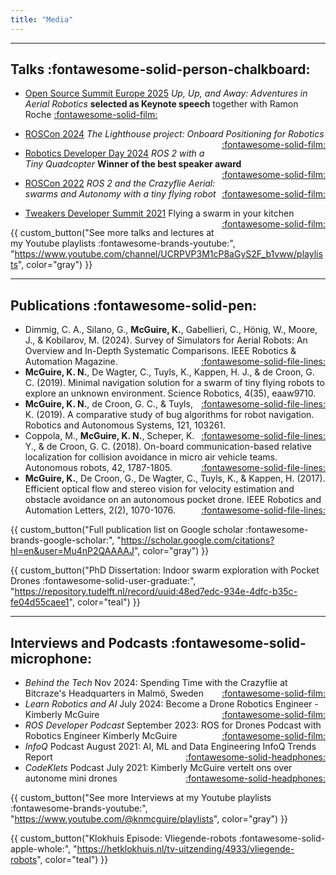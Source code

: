 ```yaml
---
title: "Media"
---
```


<script data-goatcounter="https://knmcguire.goatcounter.com/count"
async src="//gc.zgo.at/count.js"></script>
___
## Talks :fontawesome-solid-person-chalkboard:

* [Open Source Summit Europe 2025](https://events.linuxfoundation.org/open-source-summit-europe/) _Up, Up, and Away: Adventures in Aerial Robotics_ **selected as Keynote speech** together with Ramon Roche [:fontawesome-solid-film:](https://youtu.be/HTsXCDTch2I)</span>

* [ROSCon 2024](https://roscon.ros.org/2024) _The Lighthouse project: Onboard Positioning for Robotics_ <span style="float: right;">[:fontawesome-solid-film:](https://vimeo.com/1024972070)</span>

* [Robotics Developer Day 2024](https://www.theconstruct.ai/robotics-developers-day/)  _ROS 2 with a Tiny Quadcopter_  **Winner of the best speaker award** <span style="float: right;">[:fontawesome-solid-film:](https://youtu.be/rtgt9Z1cPas)   </span>

* [ROSCon 2022](https://roscon.ros.org/2022/)    _ROS 2 and the Crazyflie Aerial: swarms and Autonomy with a tiny flying robot_  <span style="float: right;">[:fontawesome-solid-film:](https://vimeo.com/showcase/9954564/video/767140197)  </span>

* [Tweakers Developer Summit 2021](https://www.youtube.com/redirect?event=video_description&redir_token=QUFFLUhqay15RnJsOThKRExqUVdYZkZhSEkxd1g1RDA3Z3xBQ3Jtc0trd21LSjRpMEpJcUVhczF0VnVsaGRiV1daSnFNUjFkSUV2Zm8xeHY4eVRadFZYMFF6Rk5mV1UzTDVRczZkMnBBbXgtTFRvdXRMQU5qQ0FRVFdTcjRUOG91LXhFamRaZ1BBR2pNNHFXRDJnSHJwVS1xWQ&q=https%3A%2F%2Ftweakers.net%2Fpartners%2Fdevsummit%2F1514%2Fkimberleymcguire%2F&v=8UfDMEfEcIc)    Flying a swarm in your kitchen  <span style="float: right;"> [:fontawesome-solid-film:](https://youtu.be/8UfDMEfEcIc)  </span>


{{ custom_button("See more talks and lectures at my Youtube playlists :fontawesome-brands-youtube:", "https://www.youtube.com/channel/UCRPVP3M1cP8aGyS2F_b1vww/playlists", color="gray") }}

___
## Publications :fontawesome-solid-pen:

* Dimmig, C. A., Silano, G., **McGuire, K.**, Gabellieri, C., Hönig, W., Moore, J., & Kobilarov, M. (2024). Survey of Simulators for Aerial Robots: An Overview and In-Depth Systematic Comparisons. IEEE Robotics & Automation Magazine.  <span style="float: right;">[:fontawesome-solid-file-lines:](https://arxiv.org/pdf/2311.02296)</span> 
* **McGuire, K. N.**, De Wagter, C., Tuyls, K., Kappen, H. J., & de Croon, G. C. (2019). Minimal navigation solution for a swarm of tiny flying robots to explore an unknown environment. Science Robotics, 4(35), eaaw9710.  <span style="float: right;">[:fontawesome-solid-file-lines:](https://www.researchgate.net/profile/Guido-Croon/publication/336750733_Minimal_navigation_solution_for_a_swarm_of_tiny_flying_robots_to_explore_an_unknown_environment/links/6017f36b45851517ef2f1d70/Minimal-navigation-solution-for-a-swarm-of-tiny-flying-robots-to-explore-an-unknown-environment.pdf?__cf_chl_tk=1754H_vxbgHZmIIQ9Wu2U1SoNhRyg3f0JRq506EstaQ-1739366475-1.0.1.1-AuGrkQavR1gtC2qXDw88gUZsewXIGDB9mmy8jdf0e3M)</span>
* **McGuire, K. N.**, de Croon, G. C., & Tuyls, K. (2019). A comparative study of bug algorithms for robot navigation. Robotics and Autonomous Systems, 121, 103261. <span style="float: right;"> [:fontawesome-solid-file-lines:](https://arxiv.org/pdf/1808.05050)
* Coppola, M., **McGuire, K. N.**, Scheper, K. Y., & de Croon, G. C. (2018). On-board communication-based relative localization for collision avoidance in micro air vehicle teams. Autonomous robots, 42, 1787-1805.  <span style="float: right;">[:fontawesome-solid-file-lines:](https://link.springer.com/content/pdf/10.1007/s10514-018-9760-3.pdf)</span>
* **McGuire, K.**, De Croon, G., De Wagter, C., Tuyls, K., & Kappen, H. (2017). Efficient optical flow and stereo vision for velocity estimation and obstacle avoidance on an autonomous pocket drone. IEEE Robotics and Automation Letters, 2(2), 1070-1076.  <span style="float: right;">[:fontawesome-solid-file-lines:](https://ieeexplore.ieee.org/stamp/stamp.jsp?arnumber=7833065&casa_token=AnsKdBj8HfoAAAAA:ZpsxgAi1FyXpwWqsGOd3W85nX24ccaypWT5d-PCkOijCBRv7nFzf8SPJz7A2I-csS-iY0Rfxe5U&tag=1)</span>


{{ custom_button("Full publication list on Google scholar :fontawesome-brands-google-scholar:", "https://scholar.google.com/citations?hl=en&user=Mu4nP2QAAAAJ", color="gray") }}

{{ custom_button("PhD Dissertation: Indoor swarm exploration with Pocket Drones :fontawesome-solid-user-graduate:", "https://repository.tudelft.nl/record/uuid:48ed7edc-934e-4dfc-b35c-fe04d55caee1", color="teal") }}
___

## Interviews and Podcasts :fontawesome-solid-microphone:

* *Behind the Tech* Nov 2024: Spending Time with the Crazyflie at Bitcraze's Headquarters in Malmö, Sweden<span style="float: right;"> [:fontawesome-solid-film:](https://youtu.be/2XHhq9hQB0g) </span>
* *Learn Robotics and AI* July 2024: Become a Drone Robotics Engineer - Kimberly McGuire <span style="float: right;"> [:fontawesome-solid-film:](https://youtu.be/GvQmUqSZOGA) </span>
* *ROS Developer Podcast* September 2023: ROS for Drones Podcast with Robotics Engineer Kimberly McGuire<span style="float: right;"> [:fontawesome-solid-film:](https://www.theconstructsim.com/124-ros-for-drones/) </span>
* *InfoQ* Podcast August 2021: AI, ML and Data Engineering InfoQ Trends Report <span style="float: right;"> [:fontawesome-solid-headphones:](https://www.infoq.com/articles/ai-ml-data-engineering-trends-2021/) </span>
* *CodeKlets* Podcast July 2021: Kimberly McGuire vertelt ons over autonome mini drones <span style="float: right;"> [:fontawesome-solid-headphones:](https://codeklets.nl/posts/s02e11-kimberly-over-autonome-mini-drones) </span>


{{ custom_button("See more Interviews at my Youtube playlists :fontawesome-brands-youtube:", "https://www.youtube.com/@knmcguire/playlists", color="gray") }}

{{ custom_button("Klokhuis Episode: Vliegende-robots :fontawesome-solid-apple-whole:", "https://hetklokhuis.nl/tv-uitzending/4933/vliegende-robots", color="teal") }}


